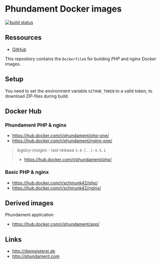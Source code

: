 Phundament Docker images
========================

[![build status](https://git.hrzg.de/ci/projects/62/status.png?ref=master)](https://git.hrzg.de/ci/projects/62?ref=master)

Ressources
----------

- [GitHub](https://github.com/phundament/docker-images)

This repository contains the `Dockerfile`s for building *PHP* and *nginx* Docker images.


Setup
-----

You need to set the environment variable `GITHUB_TOKEN` to a valid token, to download ZIP-files during build.


Docker Hub
----------

### Phundament PHP & nginx 

- https://hub.docker.com/r/phundament/php-one/
- https://hub.docker.com/r/phundament/nginx-one/

> *legacy-images* - last release `5.6-[..]-4.5.1`
>
> - https://hub.docker.com/r/phundament/php/

### Basic PHP & nginx

- https://hub.docker.com/r/schmunk42/php/
- https://hub.docker.com/r/schmunk42/nginx/


Derived images
--------------

Phundament application

- https://hub.docker.com/r/phundament/app/ 


Links
-----

- http://diemeisterei.de
- http://phundament.com